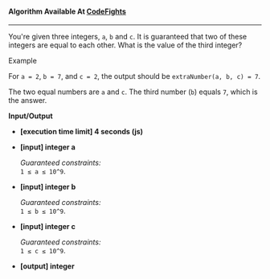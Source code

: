 #### Algorithm Available At [CodeFights](https://codefights.com/arcade/code-arcade/at-the-crossroads/sgDWKCFQHHi5D3Szj)

---

You're given three integers, `a`, `b` and `c`. It is guaranteed that two of these integers are equal to each other. What is the value of the third integer?

Example

For `a = 2`, `b = 7`, and `c = 2`, the output should be
`extraNumber(a, b, c) = 7`.

The two equal numbers are `a` and `c`. The third number (`b`) equals `7`, which is the answer.

**Input/Output**

- **[execution time limit] 4 seconds (js)**

- **[input] integer a**

  _Guaranteed constraints:_  
  `1 ≤ a ≤ 10^9`.

- **[input] integer b**

  _Guaranteed constraints:_  
  `1 ≤ b ≤ 10^9`.

- **[input] integer c**

  _Guaranteed constraints:_  
  `1 ≤ c ≤ 10^9`.

- **[output] integer**
